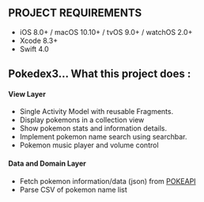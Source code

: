 ## PROJECT REQUIREMENTS

- iOS 8.0+ / macOS 10.10+ / tvOS 9.0+ / watchOS 2.0+
- Xcode 8.3+
- Swift 4.0

## Pokedex3... What this project does :

#### View Layer
- Single Activity Model with reusable Fragments.
- Display pokemons in a collection view
- Show pokemon stats and information details.
- Implement pokemon name search using searchbar.
- Pokemon music player and volume control

#### Data and Domain Layer
- Fetch pokemon information/data (json) from [POKEAPI](https://pokeapi.co)
- Parse CSV of pokemon name list
